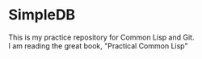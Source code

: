 # SimpleDB

This is my practice repository for Common Lisp and Git. <br>
I am reading the great book, "Practical Common Lisp"
